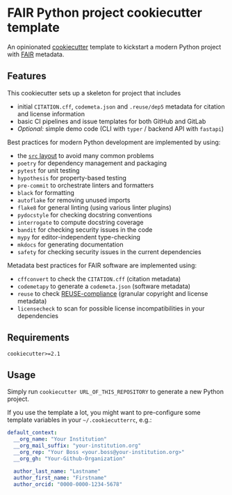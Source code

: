 # FAIR Python project cookiecutter template

An opinionated [cookiecutter](https://cookiecutter.readthedocs.io/en/stable/) template
to kickstart a modern Python project with [FAIR](https://www.go-fair.org/fair-principles/) metadata.


## Features

This cookiecutter sets up a skeleton for project that includes
* initial `CITATION.cff`, `codemeta.json` and `.reuse/dep5` metadata for citation and license information
* basic CI pipelines and issue templates for both GitHub and GitLab
* *Optional:* simple demo code (CLI with `typer` / backend API with `fastapi`)

Best practices for modern Python development are implemented by using:
* the [`src` layout](https://browniebroke.com/blog/convert-existing-poetry-to-src-layout/) to avoid many common problems
* `poetry` for dependency management and packaging
* `pytest` for unit testing
* `hypothesis` for property-based testing
* `pre-commit` to orchestrate linters and formatters
* `black` for formatting
* `autoflake` for removing unused imports
* `flake8` for general linting (using various linter plugins)
* `pydocstyle` for checking docstring conventions
* `interrogate` to compute docstring coverage
* `bandit` for checking security issues in the code
* `mypy` for editor-independent type-checking
* `mkdocs` for generating documentation
* `safety` for checking security issues in the current dependencies

Metadata best practices for FAIR software are implemented using:
* `cffconvert` to check the `CITATION.cff` (citation metadata)
* `codemetapy` to generate a `codemeta.json` (software metadata)
* `reuse` to check [REUSE-compliance](https://reuse.software/spec/) (granular copyright and license metadata)
* `licensecheck` to scan for possible license incompatibilities in your dependencies


## Requirements

`cookiecutter>=2.1`

## Usage

Simply run `cookiecutter URL_OF_THIS_REPOSITORY` to generate a new Python project.

If you use the template a lot, you might want to pre-configure some template variables
in your `~/.cookiecutterrc`, e.g.:

```yaml
default_context:
  __org_name: "Your Institution"
  __org_mail_suffix: "your-institution.org"
  __org_rep: "Your Boss <your.boss@your-institution.org>"
  __org_gh: "Your-Github-Organization"

  author_last_name: "Lastname"
  author_first_name: "Firstname"
  author_orcid: "0000-0000-1234-5678"
```

